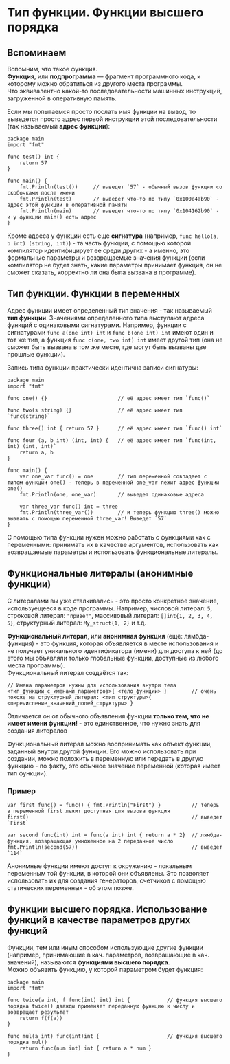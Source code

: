 # Тип функции. Функции высшего порядка
## Вспоминаем
Вспомним, что такое функция.<br>
**Функция**, или **подпрограмма** — фрагмент программного кода, к которому можно обратиться из другого места программы.<br>
Что эквивалентно какой-то последовательности машинных инструкций, загруженной в оперативную память.

Если мы попытаемся просто послать имя функции на вывод, то выведется просто адрес первой инструкции этой последовательности (так называемый **адрес функции**):
```golang
package main
import "fmt"

func test() int {
	return 57
}

func main() {
	fmt.Println(test())		// выведет `57` - обычный вызов функции со скобочками после имени
	fmt.Println(test)		// выведет что-то по типу `0x100e4ab90` - адрес этой функции в оперативной памяти
	fmt.Println(main)		// выведет что-то по типу `0x104162b90` - и у функции main() есть адрес
}
```
Кроме адреса у функции есть еще **сигнатура** (например, `func hello(a, b int) (string, int)`) - та часть функции, с помощью которой компилятор идентифицирует ее среди других - а именно, это формальные параметры и возвращаемые значения функции (если компилятор не будет знать, какие параметры принимает функция, он не сможет сказать, корректно ли она была вызвана в программе).

## Тип функции. Функции в переменных
Адрес функции имеет определенный тип значения - так называемый **тип функции**. Значениями определенного типа выступают адреса функций с одинаковыми сигнатурами. Например, функции с сигнатурами `func a(one int) int` и `func b(one int) int` имеют один и тот же тип, а функция `func c(one, two int) int` имеет другой тип (она не сможет быть вызвана в том же месте, где могут быть вызваны две прошлые функции).

Запись типа функции практически идентична записи сигнатуры:
```golang
package main
import "fmt"

func one() {}						// её адрес имеет тип `func()`

func two(s string) {}				// её адрес имеет тип `func(string)`

func three() int { return 57 }		// её адрес имеет тип `func() int`

func four (a, b int) (int, int) {	// её адрес имеет тип `func(int, int) (int, int)`
	return a, b
}

func main() {
	var one_var func() = one		// тип переменной совпадает с типом функции one() - теперь в переменной one_var лежит адрес функции one()
	fmt.Println(one, one_var)		// выведет одинаковые адреса

	var three_var func() int = three
	fmt.Println(three_var())		// и теперь функцию three() можно вызвать с помощью переменной three_var! Выведет `57`
}
```
С помощью типа функции нужен можно работать с функциями как с переменными: принимать их в качестве аргументов, использовать как возвращаемые параметры и использовать функциональные литералы.

## Функциональные литералы (анонимные функции)
С литералами вы уже сталкивались - это просто конкретное значение, используещееся в коде программы. Например, числовой литерал: `5`, строковой литерал: `"привет"`, массивовый литерал: `[]int{1, 2, 3, 4, 5}`, структурный литерал: `My_struct{1, 2}` и т.д.

**Функциональный литерал**, или **анонимная функция** (ещё: лямбда-функция) - это функция, которая объявляется в месте использования и не получает уникального идентификатора (имени) для доступа к ней (до этого мы объявляли только глобальные функции, доступные из любого места программы).<br>
Функциональный литерал создаётся так:
```
// Имена параметров нужны для использования внутри тела
<тип_функции_с_именами_параметров>{ <тело_функции> }		// очень похоже на структурный литерал: <тип_структуры>{ <перечисление_значений_полей_структуры> }	
```
Отличается он от обычного объявления функции **только тем, что не имеет имени функции!** - это единственное, что нужно знать для создания литералов

Функциональный литерал можно воспринимать как объект функции, заданный внутри другой функции. Его можно использовать при создании, можно положить в переменную или передать в другую функцию - по факту, это обычное значение переменной (которая имеет тип функции).

### Пример
```golang
var first func() = func() { fmt.Println("First") }			// теперь в переменной first лежит доступная для вызова функция
first()														// выведет `First`

var second func(int) int = func(a int) int { return a * 2} 	// лямбда-функция, возвращающая умноженное на 2 переданное число
fmt.Println(second(57))										// выведет `114`
```
Анонимные функции имеют доступ к окружению - локальным переменным той функции, в которой они объявлены. Это позволяет использовать их для создания генераторов, счетчиков с помощью статических переменных - об этом позже.

## Функции высшего порядка. Использование функций в качестве параметров других функций
Функции, тем или иным способом использующие другие функции (например, принимающие в кач. параметров, возвращающие в кач. значений), называются **функциями высшего порядка**. <br>
Можно объявить функцию, у которой параметром будет функция:
```golang
package main
import "fmt"

func twice(a int, f func(int) int) int {			// функция высшего порядка twice() дважды применяет переданную функцию к числу и возвращает результат
	return f(f(a))
}

func mul(a int) func(int)int {						// функция высшего порядка mul() 
	return func(num int) int { return a * num }
}


